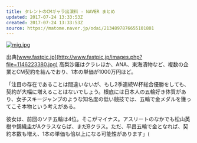 ```yaml
---
title: タレントのCMギャラ出演料 - NAVER まとめ
updated: 2017-07-24 13:33:53Z
created: 2017-07-24 13:33:53Z
source: https://matome.naver.jp/odai/2134897876655101801
---
```


[![mig.jpg](../_resources/mig-98.jpg)](https://matome.naver.jp/odai/2134897876655101801/2148429335773297103)

出典[www.fastpic.jp](http://www.fastpic.jp/images.php?file=1146223380.jpg)
高梨沙羅はクラレほか、ANA、東海漬物など、複数の企業とCM契約を結んでおり、1本の単価が1000万円ほど。

「注目の存在であることは間違いないが、もし2季連続W杯総合優勝をしても、契約が大幅に増えることはないでしょう。根底には日本人の五輪好き体質があり、女子スキージャンプのような知名度の低い競技では、五輪で金メダルを獲ってこそ本物という考えがある。

彼女は、前回のソチ五輪は4位。そこがマイナス。アスリートのなかでも松山英樹や錦織圭がAクラスならば、まだBクラス。ただ、平昌五輪で金となれば、契約本数も増え、1本の単価も倍以上になる可能性があります」(